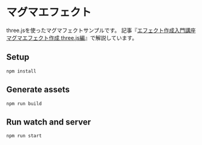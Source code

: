 # マグマエフェクト

three.jsを使ったマグマフェクトサンプルです。
記事『[エフェクト作成入門講座 マグマエフェクト作成 three.js編](https://ics.media/entry/13973)』で解説しています。

## Setup

```
npm install
```

## Generate assets

```
npm run build
```

## Run watch and server

```
npm run start
```
